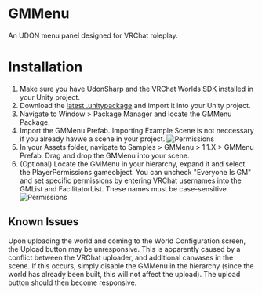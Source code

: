 # GMMenu
An UDON menu panel designed for VRChat roleplay. 

# Installation
1. Make sure you have UdonSharp and the VRChat Worlds SDK installed in your Unity project.
2. Download the [latest .unitypackage](https://github.com/SylanTroh/GMMenu/releases/latest) and import it into your Unity project.
3. Navigate to Window > Package Manager and locate the GMMenu Package. 
4. Import the GMMenu Prefab. Importing Example Scene is not neccessary if you already havwe a scene in your project.
![Permissions](https://github.com/SylanTroh/GMMenu/blob/main/Installation/install1.png)
6. In your Assets folder, navigate to Samples > GMMenu > 1.1.X > GMMenu Prefab. Drag and drop the GMMenu into your scene.
7. (Optional) Locate the GMMenu in your hierarchy, expand it and select the PlayerPermissions gameobject. You can uncheck "Everyone Is GM" and set specific permissions by entering VRChat usernames into the GMList and FacilitatorList. These names must be case-sensitive.
![Permissions](https://github.com/SylanTroh/GMMenu/blob/main/Installation/install3.png)

## Known Issues
Upon uploading the world and coming to the World Configuration screen, the Upload button may be unresponsive. This is apparently caused by a conflict between the VRChat uploader, and additional canvases in the scene. If this occurs, simply disable the GMMenu in the hierarchy (since the world has already been built, this will not affect the upload). The upload button should then become responsive.
